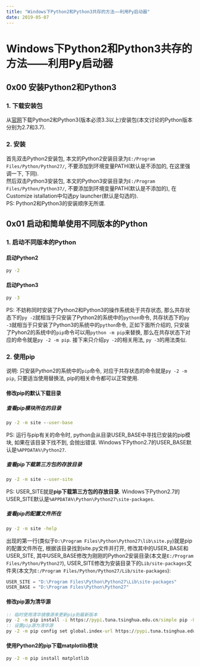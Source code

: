 ```yaml
---
title: "Windows下Python2和Python3共存的方法——利用Py启动器"
date: 2019-05-07
---
```


# Windows下Python2和Python3共存的方法——利用Py启动器

## 0x00 安装Python2和Python3
### 1. 下载安装包
从[官网](https://www.python.org/)下载Python2和Python3(版本必须3.3以上)安装包(本文讨论的Python版本分别为2.7和3.7).  
### 2. 安装
首先双击Python2安装包, 本文的Python2安装目录为`E:/Program Files/Python/Python27/`, 不要添加到环境变量PATH(默认是不添加的, 在这里强调一下, 下同).  
然后双击Python3安装包, 本文的Python3安装目录为`E:/Program Files/Python/Python37/`, 不要添加到环境变量PATH(默认是不添加的), 在Customize istallation中勾选py launcher(默认是勾选的).  
PS: Python2和Python3的安装顺序无所谓.   

## 0x01 启动和简单使用不同版本的Python
### 1. 启动不同版本的Python
#### 启动Python2
```cmd
py -2
```
#### 启动Python3
```cmd
py -3
```
PS: 不妨称同时安装了Python2和Python3的操作系统处于共存状态, 那么共存状态下的`py -2`就相当于只安装了Python2的系统中的`python`命令, 共存状态下的`py -3`就相当于只安装了Python3的系统中的`python`命令, 正如下面所介绍的, 只安装了Pyhon2的系统中的`pip`命令可以用`python -m pip`来替换, 那么在共存状态下对应的命令就是`py -2 -m pip`. 接下来只介绍`py -2`的相关用法, `py -3`的用法类似. 
### 2. 使用pip
说明: 只安装Python2的系统中的`pip`命令, 对应于共存状态的命令就是`py -2 -m pip`, 只要适当使用替换法, pip的相关命令都可以正常使用.  
#### 修改pip的默认下载目录
##### 查看pip模块所在的目录
```cmd
py -2 -m site --user-base
```
PS: 运行与pip有关的命令时, python会从目录USER_BASE中寻找已安装的pip模块, 如果在该目录下找不到, 会抛出错误.  Windows下Python2.7的USER_BASE默认是`%APPDATA%\Python27`. 
##### 查看pip下载第三方包的存放目录
```cmd
py -2 -m site --user-site
```
PS: USER_SITE就是**pip下载第三方包的存放目录**. Windows下Python2.7的USER_SITE默认是`%APPDATA%\Python\Python27\site-packages`. 
##### 查看pip的配置文件所在
```cmd
py -2 -m site -help
```
出现的第一行(类似于`D:\Program Files\Python\Python27\lib\site.py`)就是pip的配置文件所在, 根据该目录找到site.py文件并打开, 修改其中的USER_BASE和USER_SITE, 其中USER_BASE修改为刚刚的Python2安装目录(本文是`E:/Program Files/Python/Python27`), USER_SITE修改为安装目录下的`Lib/site-packages`文件夹(本文为`E:/Program Files/Python/Python27/Lib/site-packages`): 
```py -2
USER_SITE = "D:\Program Files\Python\Python27\Lib\site-packages"
USER_BASE = "D:\Program Files\Python\Python27"
```
#### 修改pip源为清华源
```cmd
:: 临时使用清华镜像源来更新pip到最新版本
py -2 -m pip install -i https://pypi.tuna.tsinghua.edu.cn/simple pip -U
:: 设置pip源为清华源
py -2 -m pip config set global.index-url https://pypi.tuna.tsinghua.edu.cn/simple
```
#### 使用Python2的pip下载matplotlib模块
```cmd
py -2 -m pip install matplotlib
```















